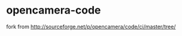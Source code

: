opencamera-code
===============

fork from  http://sourceforge.net/p/opencamera/code/ci/master/tree/
